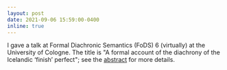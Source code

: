 ```yaml
---
layout: post
date: 2021-09-06 15:59:00-0400
inline: true
---
```


I gave a talk at Formal Diachronic Semantics (FoDS) 6 (virtually) at the University of Cologne. The title is "A formal account of the diachrony of the Icelandic ‘finish’ perfect"; see the <a href = "http://www.lukasz-jedrzejowski.eu/conferences/FoDS6/Chark.pdf">abstract</a> for more details.

